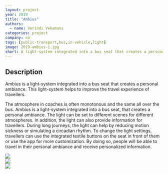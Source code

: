 ```yaml
---
layout: project
year: 2019
title: "Ambius"
authors:
  - name: Verindi Vekemans
categories: project
company: na
tags: [public-transport,bus,in-vehicle,light]
image: 2019-ambius-1.jpg
short: A light-system integrated into a bus seat that creates a personal ambiance. This light-system helps to improve the travel experience of travellers.
---
```


## Description
Ambius is a light-system integrated into a bus seat that creates a personal ambiance. This light-system helps to improve the travel experience of travellers.

The atmosphere in coaches is often monotonous and the same all over the bus. Ambius is a light-system integrated into a bus seat, that creates a personal ambiance. The light can be set to different scenes for different atmospheres. In addition, the light can also provide information for travellers. During long journeys, the light can help by reducing motion sickness or simulating a circadian rhythm. To change the light settings, travellers can use the integrated textile buttons on the seat in front of them or use the app for more customization. By doing so, people will be able to travel in their personal ambiance and receive personalized information.

<div class="project-image">
  <img src="/assets/img/2019-ambius-2.jpg">
</div>
<div class="project-image">
  <img src="/assets/img/2019-ambius-3.jpg">
</div>
<div class="project-image">
  <img src="/assets/img/2019-ambius-4.jpg">
</div>
